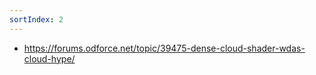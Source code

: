 ```yaml
---
sortIndex: 2
---
```


- <https://forums.odforce.net/topic/39475-dense-cloud-shader-wdas-cloud-hype/>
